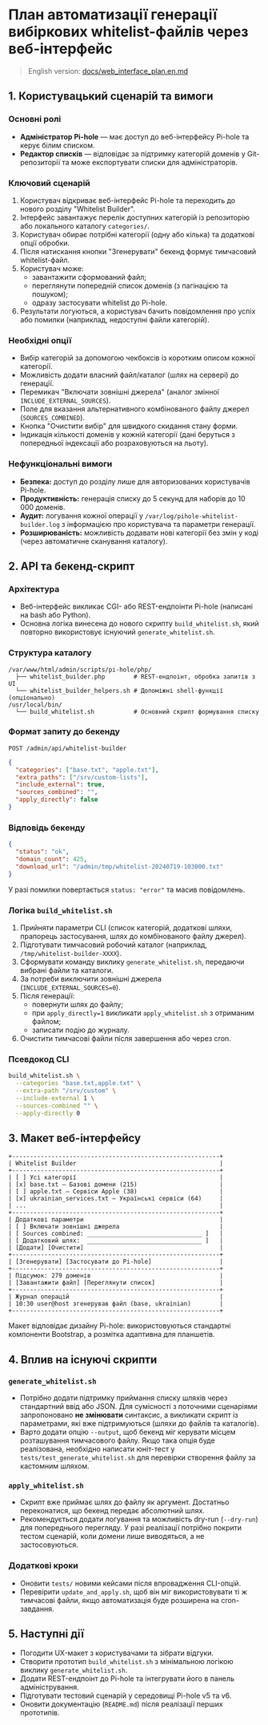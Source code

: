 # План автоматизації генерації вибіркових whitelist-файлів через веб-інтерфейс

> English version: [docs/web_interface_plan.en.md](web_interface_plan.en.md)

## 1. Користувацький сценарій та вимоги

### Основні ролі
- **Адміністратор Pi-hole** — має доступ до веб-інтерфейсу Pi-hole та керує білим списком.
- **Редактор списків** — відповідає за підтримку категорій доменів у Git-репозиторії та може експортувати списки для адміністраторів.

### Ключовий сценарій
1. Користувач відкриває веб-інтерфейс Pi-hole та переходить до нового розділу "Whitelist Builder".
2. Інтерфейс завантажує перелік доступних категорій із репозиторію або локального каталогу `categories/`.
3. Користувач обирає потрібні категорії (одну або кілька) та додаткові опції обробки.
4. Після натискання кнопки "Згенерувати" бекенд формує тимчасовий whitelist-файл.
5. Користувач може:
   - завантажити сформований файл;
   - переглянути попередній список доменів (з пагінацією та пошуком);
   - одразу застосувати whitelist до Pi-hole.
6. Результати логуються, а користувач бачить повідомлення про успіх або помилки (наприклад, недоступні файли категорій).

### Необхідні опції
- Вибір категорій за допомогою чекбоксів із коротким описом кожної категорії.
- Можливість додати власний файл/каталог (шлях на сервері) до генерації.
- Перемикач "Включати зовнішні джерела" (аналог змінної `INCLUDE_EXTERNAL_SOURCES`).
- Поле для вказання альтернативного комбінованого файлу джерел (`SOURCES_COMBINED`).
- Кнопка "Очистити вибір" для швидкого скидання стану форми.
- Індикація кількості доменів у кожній категорії (дані беруться з попередньої індексації або розраховуються на льоту).

### Нефункціональні вимоги
- **Безпека:** доступ до розділу лише для авторизованих користувачів Pi-hole.
- **Продуктивність:** генерація списку до 5 секунд для наборів до 10 000 доменів.
- **Аудит:** логування кожної операції у `/var/log/pihole-whitelist-builder.log` з інформацією про користувача та параметри генерації.
- **Розширюваність:** можливість додавати нові категорії без змін у коді (через автоматичне сканування каталогу).

## 2. API та бекенд-скрипт

### Архітектура
- Веб-інтерфейс викликає CGI- або REST-ендпоінти Pi-hole (написані на bash або Python).
- Основна логіка винесена до нового скрипту `build_whitelist.sh`, який повторно використовує існуючий `generate_whitelist.sh`.

### Структура каталогу
```
/var/www/html/admin/scripts/pi-hole/php/
  ├── whitelist_builder.php        # REST-ендпоінт, обробка запитів з UI
  └── whitelist_builder_helpers.sh # Допоміжні shell-функції (опціонально)
/usr/local/bin/
  └── build_whitelist.sh           # Основний скрипт формування списку
```

### Формат запиту до бекенду
`POST /admin/api/whitelist-builder`
```json
{
  "categories": ["base.txt", "apple.txt"],
  "extra_paths": ["/srv/custom-lists"],
  "include_external": true,
  "sources_combined": "",
  "apply_directly": false
}
```

### Відповідь бекенду
```json
{
  "status": "ok",
  "domain_count": 425,
  "download_url": "/admin/tmp/whitelist-20240719-103000.txt"
}
```
У разі помилки повертається `status: "error"` та масив повідомлень.

### Логіка `build_whitelist.sh`
1. Прийняти параметри CLI (список категорій, додаткові шляхи, прапорець застосування, шлях до комбінованого файлу джерел).
2. Підготувати тимчасовий робочий каталог (наприклад, `/tmp/whitelist-builder-XXXX`).
3. Сформувати команду виклику `generate_whitelist.sh`, передаючи вибрані файли та каталоги.
4. За потреби виключити зовнішні джерела (`INCLUDE_EXTERNAL_SOURCES=0`).
5. Після генерації:
   - повернути шлях до файлу;
   - при `apply_directly=1` викликати `apply_whitelist.sh` з отриманим файлом;
   - записати подію до журналу.
6. Очистити тимчасові файли після завершення або через cron.

### Псевдокод CLI
```bash
build_whitelist.sh \
  --categories "base.txt,apple.txt" \
  --extra-path "/srv/custom" \
  --include-external 1 \
  --sources-combined "" \
  --apply-directly 0
```

## 3. Макет веб-інтерфейсу

```
+----------------------------------------------------------+
| Whitelist Builder                                        |
+----------------------------------------------------------+
| [ ] Усі категорії                                        |
| [x] base.txt – Базові домени (215)                       |
| [ ] apple.txt – Сервіси Apple (38)                       |
| [x] ukrainian_services.txt – Українські сервіси (64)     |
| ...                                                      |
+----------------------------------------------------------+
| Додаткові параметри                                      |
| [ ] Включати зовнішні джерела                            |
| [ Sources combined: ________________________________ ]   |
| [ Додатковий шлях:  ________________________________ ]   |
| [Додати] [Очистити]                                      |
+----------------------------------------------------------+
| [Згенерувати] [Застосувати до Pi-hole]                   |
+----------------------------------------------------------+
| Підсумок: 279 доменів                                    |
| [Завантажити файл] [Переглянути список]                  |
+----------------------------------------------------------+
| Журнал операцій                                          |
| 10:30 user@host згенерував файл (base, ukrainian)        |
+----------------------------------------------------------+
```

Макет відповідає дизайну Pi-hole: використовуються стандартні компоненти Bootstrap, а розмітка адаптивна для планшетів.

## 4. Вплив на існуючі скрипти

### `generate_whitelist.sh`
- Потрібно додати підтримку приймання списку шляхів через стандартний ввід або JSON. Для сумісності з поточними сценаріями запропоновано **не змінювати** синтаксис, а викликати скрипт із параметрами, які вже підтримуються (шляхи до файлів та каталогів).
- Варто додати опцію `--output`, щоб бекенд міг керувати місцем розташування тимчасового файлу. Якщо така опція буде реалізована, необхідно написати юніт-тест у `tests/test_generate_whitelist.sh` для перевірки створення файлу за кастомним шляхом.

### `apply_whitelist.sh`
- Скрипт вже приймає шлях до файлу як аргумент. Достатньо переконатися, що бекенд передає абсолютний шлях.
- Рекомендується додати логування та можливість dry-run (`--dry-run`) для попереднього перегляду. У разі реалізації потрібно покрити тестом сценарій, коли домени лише виводяться, а не застосовуються.

### Додаткові кроки
- Оновити `tests/` новими кейсами після впровадження CLI-опцій.
- Перевірити `update_and_apply.sh`, щоб він міг використовувати ті ж тимчасові файли, якщо автоматизація буде розширена на cron-завдання.

## 5. Наступні дії
- Погодити UX-макет з користувачами та зібрати відгуки.
- Створити прототип `build_whitelist.sh` з мінімальною логікою виклику `generate_whitelist.sh`.
- Додати REST-ендпоінт до Pi-hole та інтегрувати його в панель адміністрування.
- Підготувати тестовий сценарій у середовищі Pi-hole v5 та v6.
- Оновити документацію (`README.md`) після реалізації перших прототипів.
